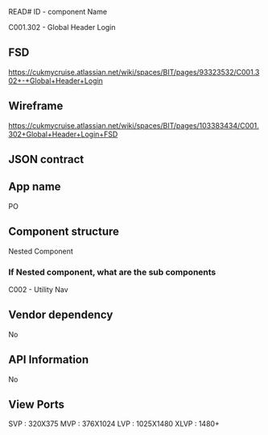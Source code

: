 READ# ID - component Name

C001.302 - Global Header Login

## FSD

https://cukmycruise.atlassian.net/wiki/spaces/BIT/pages/93323532/C001.302+-+Global+Header+Login

## Wireframe

https://cukmycruise.atlassian.net/wiki/spaces/BIT/pages/103383434/C001.302+Global+Header+Login+FSD
## JSON contract

<!-- https://lion.app.box.com/files/0/f/18406826119/1/f_142182934268 -->

## App name

PO

## Component structure

Nested Component

### If Nested component, what are the sub components

C002 - Utility Nav

## Vendor dependency
No

## API Information
No

## View Ports
SVP : 320X375
MVP : 376X1024
LVP : 1025X1480
XLVP : 1480+ 